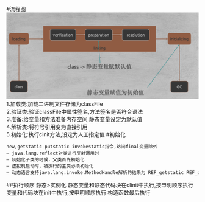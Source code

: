 #流程图
![](.z_1_加载_02_Class_加载_链接_初始化_images/4660f61f.png)
1.加载类:加载二进制文件存储为classFile  
2.验证类:验证classFile中属性签名,方法签名是否符合语法  
3.准备:给变量和方法准备内存空间,静态变量设定为默认值  
4.解析类:将符号引用变为直接引用  
5.初始化:执行cinit方法,设定为人工指定值
#初始化
```asp
new,getstatic putstatic invokestatic指令,访问final变量除外
– java.lang.reflect对类进行反射调用时
– 初始化子类的时候，父类首先初始化
– 虚拟机启动时，被执行的主类必须初始化
– 动态语言支持java.lang.invoke.MethodHandle解析的结果为 REF_getstatic REF_putstatic REF_invokestatic的方法句柄时，该类必须初 始化
```
##执行顺序
静态>实例化
静态变量和静态代码块在clinit中执行,按申明顺序执行
变量和代码块在init中执行,按申明顺序执行
构造函数最后执行
